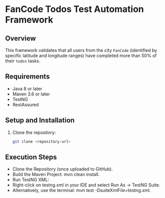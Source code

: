 # FanCode Todos Test Automation Framework

## Overview
This framework validates that all users from the city `FanCode` (identified by specific latitude and longitude ranges) have completed more than 50% of their `todos` tasks.

## Requirements
- Java 8 or later
- Maven 3.6 or later
- TestNG
- RestAssured

## Setup and Installation
1. Clone the repository:
   ```bash
   git clone <repository-url>


## Execution Steps
- Clone the Repository (once uploaded to GitHub).
- Build the Maven Project: mvn clean install.
- Run TestNG XML:
- Right-click on testng.xml in your IDE and select Run As → TestNG Suite.
- Alternatively, use the terminal: mvn test -DsuiteXmlFile=testng.xml.
